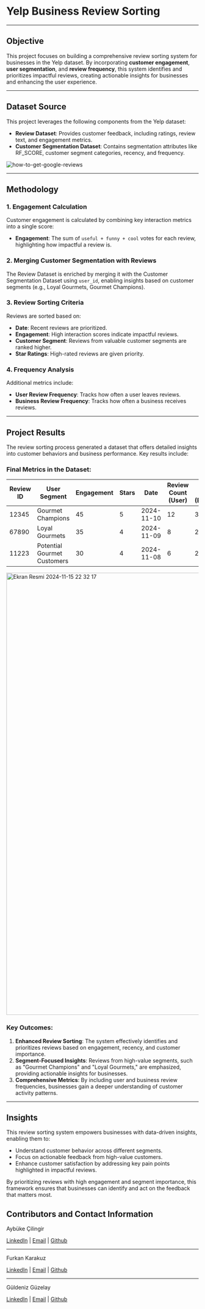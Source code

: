 # Yelp Business Review Sorting

---

## Objective

This project focuses on building a comprehensive review sorting system for businesses in the Yelp dataset. By incorporating **customer engagement**, **user segmentation**, and **review frequency**, this system identifies and prioritizes impactful reviews, creating actionable insights for businesses and enhancing the user experience.

---

## Dataset Source

This project leverages the following components from the Yelp dataset:

- **Review Dataset**: Provides customer feedback, including ratings, review text, and engagement metrics.
- **Customer Segmentation Dataset**: Contains segmentation attributes like RF_SCORE, customer segment categories, recency, and frequency.

![how-to-get-google-reviews](https://github.com/user-attachments/assets/1870a007-632d-4329-b40d-130b7ebaf2aa)


---

## Methodology

### 1. Engagement Calculation
Customer engagement is calculated by combining key interaction metrics into a single score:
- **Engagement**: The sum of `useful + funny + cool` votes for each review, highlighting how impactful a review is.

### 2. Merging Customer Segmentation with Reviews
The Review Dataset is enriched by merging it with the Customer Segmentation Dataset using `user_id`, enabling insights based on customer segments (e.g., Loyal Gourmets, Gourmet Champions).

### 3. Review Sorting Criteria
Reviews are sorted based on:
- **Date**: Recent reviews are prioritized.
- **Engagement**: High interaction scores indicate impactful reviews.
- **Customer Segment**: Reviews from valuable customer segments are ranked higher.
- **Star Ratings**: High-rated reviews are given priority.

### 4. Frequency Analysis
Additional metrics include:
- **User Review Frequency**: Tracks how often a user leaves reviews.
- **Business Review Frequency**: Tracks how often a business receives reviews.

---

## Project Results

The review sorting process generated a dataset that offers detailed insights into customer behaviors and business performance. Key results include:

### Final Metrics in the Dataset:
| **Review ID** | **User Segment**       | **Engagement** | **Stars** | **Date**       | **Review Count (User)** | **Review Count (Business)** |
|---------------|-------------------------|----------------|-----------|----------------|-------------------------|-----------------------------|
| 12345         | Gourmet Champions      | 45             | 5         | 2024-11-10     | 12                      | 30                          |
| 67890         | Loyal Gourmets         | 35             | 4         | 2024-11-09     | 8                       | 25                          |
| 11223         | Potential Gourmet Customers | 30         | 4         | 2024-11-08     | 6                       | 20                          |

<img width="1160" alt="Ekran Resmi 2024-11-15 22 32 17" src="https://github.com/user-attachments/assets/31388505-b6f0-489e-823b-8b56cd343fb8">



### Key Outcomes:
1. **Enhanced Review Sorting**: The system effectively identifies and prioritizes reviews based on engagement, recency, and customer importance.
2. **Segment-Focused Insights**: Reviews from high-value segments, such as "Gourmet Champions" and "Loyal Gourmets," are emphasized, providing actionable insights for businesses.
3. **Comprehensive Metrics**: By including user and business review frequencies, businesses gain a deeper understanding of customer activity patterns.

---

## Insights

This review sorting system empowers businesses with data-driven insights, enabling them to:
- Understand customer behavior across different segments.
- Focus on actionable feedback from high-value customers.
- Enhance customer satisfaction by addressing key pain points highlighted in impactful reviews.

By prioritizing reviews with high engagement and segment importance, this framework ensures that businesses can identify and act on the feedback that matters most.

## Contributors and Contact Information

Aybüke Çilingir

[LinkedIn](https://www.linkedin.com/in/aybukecilingir/) | [Email](mailto:aybukecilingir@outlook.com) | [Github](https://github.com/AybukeCilingir)
  
---

Furkan Karakuz

[LinkedIn](https://www.linkedin.com/in/furkankarakuz/) | [Email](mailto:karakuzfurkan.98@gmail.com) | [Github](https://github.com/furkankarakuz)

---
Güldeniz Güzelay

[LinkedIn](https://www.linkedin.com/in/guldenizguzelay/) | [Email](mailto:denizguzelay@hotmail.com) | [Github](https://github.com/Guldenizguzelay)

